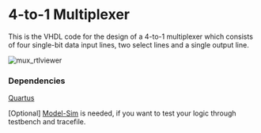# 4-to-1 Multiplexer

This is the VHDL code for the design of a 4-to-1 multiplexer which consists of four single-bit data input lines, two select lines and a single output line.

![mux_rtlviewer](https://user-images.githubusercontent.com/45922320/74584132-defda200-4ff4-11ea-9f0c-8171ab2d2317.png)


### Dependencies

[Quartus](https://www.intel.com/content/www/us/en/programmable/downloads/download-center.html)

[Optional] [Model-Sim](https://www.intel.com/content/www/us/en/programmable/downloads/download-center.html) is needed, if you want to test your logic through testbench and tracefile.
